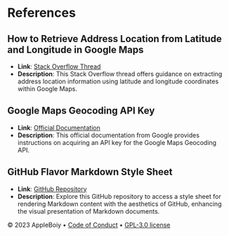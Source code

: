 # References

## How to Retrieve Address Location from Latitude and Longitude in Google Maps
- **Link**: [Stack Overflow Thread](https://stackoverflow.com/questions/19511597/how-to-get-address-location-from-latitude-and-longitude-in-google-map#:~:text=Simply%20pass%20latitude%2C%20longitude%20and,fetch%20your%20city%20from%20there.&text=Note%3A%20Ensure%20that%20no%20space,passed%20in%20the%20latlng%20parameter.)
- **Description**: This Stack Overflow thread offers guidance on extracting address location information using latitude and longitude coordinates within Google Maps.

## Google Maps Geocoding API Key
- **Link**: [Official Documentation](https://developers.google.com/maps/documentation/geocoding/get-api-key)
- **Description**: This official documentation from Google provides instructions on acquiring an API key for the Google Maps Geocoding API.

## GitHub Flavor Markdown Style Sheet
- **Link**: [GitHub Repository](https://github.com/FabrizioMusacchio/GitHub_Flavor_Markdown_CSS)
- **Description**: Explore this GitHub repository to access a style sheet for rendering Markdown content with the aesthetics of GitHub, enhancing the visual presentation of Markdown documents.


&copy; 2023 AppleBoiy &bull; [Code of Conduct](../CODE_OF_CONDUCT.md) &bull; [GPL-3.0 license](../LICENSE)
